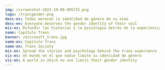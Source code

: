 ```yaml
---
img: /screenshot-2023-10-08-005725.png
logo: /transgender.png
desc-es: Todos merecen la identidad de género de su alma
desc-en: Everyone deserves the gender identity of their soul
mis-es: Difundir las historias y la psicología detrás de la experiencia trans
name: Capítulo Trans
banner: /microsoft_trans.jpg
name-es: Capítulo Trans
name-en: Trans Society
mis-en: Spread the stories and psychology behind the trans experience
vis-es: Un mundo en el que nadie limite su identidad de género
vis-en: A world in which no one limits their gender identity
---
```

